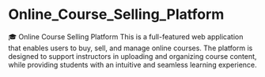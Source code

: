 # Online_Course_Selling_Platform
🎓 Online Course Selling Platform  This is a full-featured web application that enables users to buy, sell, and manage online courses. The platform is designed to support instructors in uploading and organizing course content, while providing students with an intuitive and seamless learning experience.
